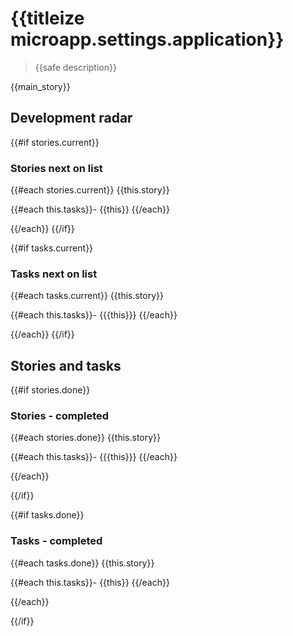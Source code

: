 # {{titleize microapp.settings.application}}

> {{safe description}}

{{main_story}}

## Development radar

{{#if stories.current}}
### Stories next on list

{{#each stories.current}}
{{this.story}}

{{#each this.tasks}}- {{this}}
{{/each}}

{{/each}}
{{/if}}

{{#if tasks.current}}
### Tasks next on list

{{#each tasks.current}}
{{this.story}}

{{#each this.tasks}}- {{{this}}}
{{/each}}

{{/each}}
{{/if}}

## Stories and tasks

{{#if stories.done}}

### Stories - completed

{{#each stories.done}}
{{this.story}}

{{#each this.tasks}}- {{{this}}}
{{/each}}

{{/each}}

{{/if}}

{{#if tasks.done}}

### Tasks - completed

{{#each tasks.done}}
{{this.story}}

{{#each this.tasks}}- {{this}}
{{/each}}

{{/each}}

{{/if}}
